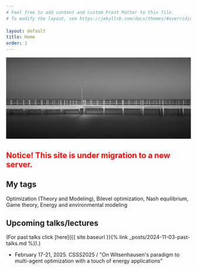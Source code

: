 ```yaml
---
# Feel free to add content and custom Front Matter to this file.
# To modify the layout, see https://jekyllrb.com/docs/themes/#overriding-theme-defaults

layout: default
title: Home
order: 1
---
```


![renewable](/assets/images/bkt.jpg)

<h2 style="color:red;">Notice! This site is under migration to a new server.</h2>

## My tags

Optimization (Theory and Modeling), Bilevel optimization, Nash equilibrium, Game theory, Energy and environmental modeling

## Upcoming talks/lectures

(For past talks click [here]({{ site.baseurl }}{% link _posts/2024-11-03-past-talks.md %}).)

- February 17-21, 2025. CSSS2025 / "On Witsenhausen's paradigm to multi-agent optimization with a touch of energy applications"
